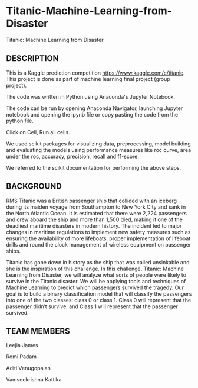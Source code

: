 # Titanic-Machine-Learning-from-Disaster
Titanic: Machine Learning from Disaster


DESCRIPTION
------------

This is a Kaggle prediction competition https://www.kaggle.com/c/titanic. This project is done as part of machine learning final project (group project).

The code was written in Python using Anaconda's Jupyter Notebook.

The code can be run by opening Anaconda Navigator, launching Jupyter notebook and opening the ipynb file or copy pasting the code from the python file.

Click on Cell, Run all cells. 

We used scikit packages for visualizing data, preprocessing, model building and evaluating the models using performance measures like roc curve, area under the roc, accuracy, precision, recall and f1-score.

We referred to the scikit documentation for performing the above steps.


BACKGROUND
-----------
RMS Titanic was a British passenger ship that collided with an iceberg during its maiden voyage from Southampton to New York City and sank in the North Atlantic Ocean. It is estimated that there were 2,224 passengers and crew aboard the ship and more than 1,500 died, making it one of the deadliest maritime disasters in modern history. The incident led to major changes in maritime regulations to implement new safety measures such as ensuring the availability of more lifeboats, proper implementation of lifeboat drills and round the clock management of wireless equipment on passenger ships.

Titanic has gone down in history as the ship that was called unsinkable and she is the inspiration of this challenge. In this challenge, Titanic: Machine Learning from Disaster, we will analyze what sorts of people were likely to survive in the Titanic disaster. We will be applying tools and techniques of Machine Learning to predict which passengers survived the tragedy. Our goal is to build a binary classification model that will classify the passengers into one of the two classes: class 0 or class 1. Class 0 will represent that the passenger didn’t survive, and Class 1 will represent that the passenger survived.


TEAM MEMBERS
-------------
Leejia James

Romi Padam

Aditi Venugopalan

Vamseekrishna Kattika

